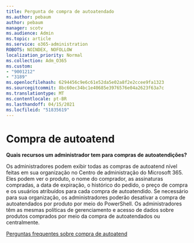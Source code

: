 ```yaml
---
title: Pergunta de compra de autoatendado
ms.author: pebaum
author: pebaum
manager: scotv
ms.audience: Admin
ms.topic: article
ms.service: o365-administration
ROBOTS: NOINDEX, NOFOLLOW
localization_priority: Normal
ms.collection: Adm_O365
ms.custom:
- "9001212"
- "3189"
ms.openlocfilehash: 6294456c9e6c61e52da5e02a8f2e2ccee9fa1323
ms.sourcegitcommit: 8bc60ec34bc1e40685e3976576e04a2623f63a7c
ms.translationtype: MT
ms.contentlocale: pt-BR
ms.lasthandoff: 04/15/2021
ms.locfileid: "51835619"
---
```

# <a name="self-service-purchase"></a>Compra de autoatend

**Quais recursos um administrador tem para compras de autoatendições?**

Os administradores podem exibir todas as compras de autoatend nível feitas em sua organização no Centro de administração do Microsoft 365. Eles podem ver o produto, o nome do comprador, as assinaturas compradas, a data de expiração, o histórico do pedido, o preço de compra e os usuários atribuídos para cada compra de autoatendido.  Se necessário para sua organização, os administradores poderão desativar a compra de autoatendados por produto por meio do PowerShell.  Os administradores têm as mesmas políticas de gerenciamento e acesso de dados sobre produtos comprados por meio da compra de autoatendados ou centralmente.

[Perguntas frequentes sobre compra de autoatend](https://aka.ms/self-service-purchase-faq)

